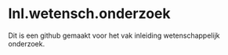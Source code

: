 # Inl.wetensch.onderzoek

Dit is een github gemaakt voor het vak inleiding wetenschappelijk onderzoek. 
